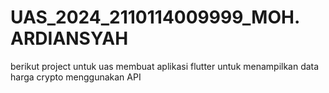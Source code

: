 # UAS_2024_2110114009999_MOH. ARDIANSYAH
berikut project untuk uas membuat aplikasi flutter untuk menampilkan data harga crypto menggunakan API
